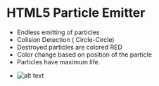 # HTML5 Particle Emitter
* Endless emitting of particles
* Colision Detection ( Circle-Circle)
* Destroyed particles are colored RED
* Color change based on position of the particle
* Particles have maximum life.

- ![alt text](http://i.imgur.com/f56GpZa.png?1 "Particle Emitting")
